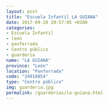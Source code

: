 ```yaml
---
layout: post
title: "Escuela Infantil LA GUIANA"
date: 2017-09-20 20:57:05 +0200
categories:
- Escuela Infantil
- leon
- ponferrada
- Centro público
- guarderia
name: "LA GUIANA"
province: "León"
location: "Ponferrada"
code: "24018854"
type: "Centro público"
img: guarderia.jpg
permalink: /guarderias/la-guiana.html
---
```

